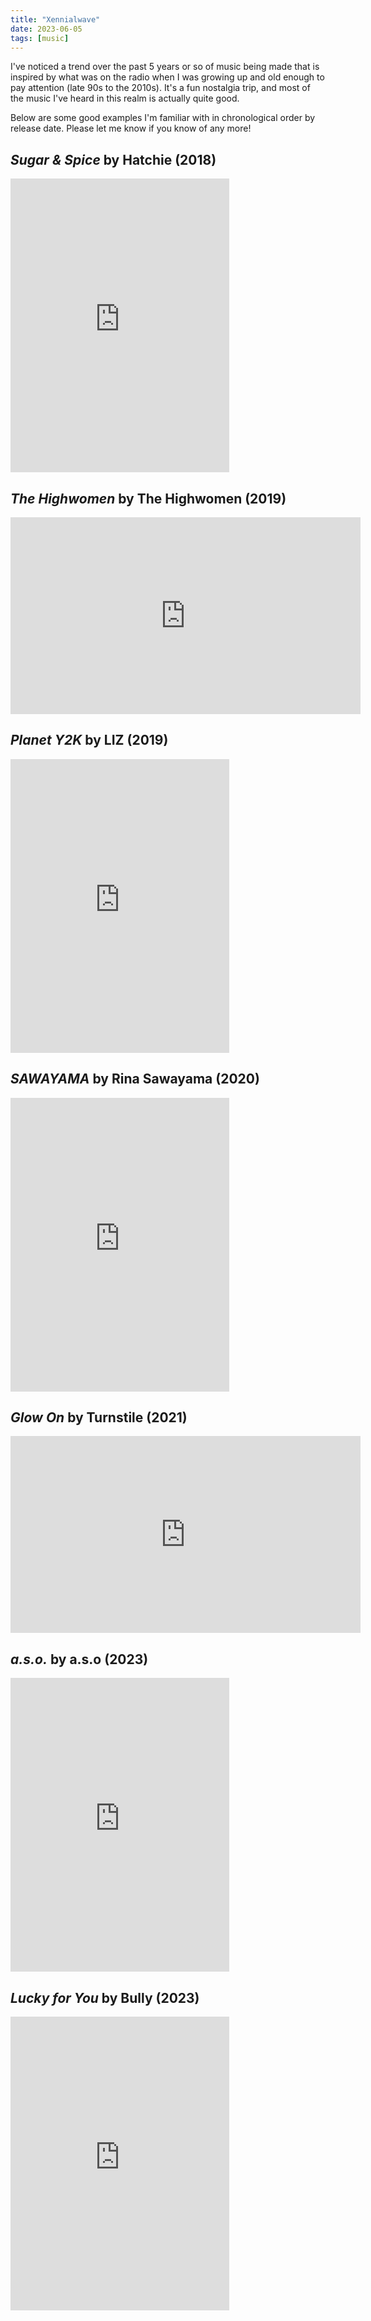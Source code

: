```yaml
---
title: "Xennialwave"
date: 2023-06-05
tags: [music]
---
```


I've noticed a trend over the past 5 years or so of music being made that is inspired by what was on the radio when I was growing up and old enough to pay attention (late 90s to the 2010s). It's a fun nostalgia trip, and most of the music I've heard in this realm is actually quite good.

Below are some good examples I'm familiar with in chronological order by release date. Please let me know if you know of any more!

## <cite>Sugar & Spice</cite> by Hatchie (2018)

<iframe style="border: 0; width: 350px; height: 470px;" src="https://bandcamp.com/EmbeddedPlayer/album=3739322536/size=large/bgcol=ffffff/linkcol=0687f5/tracklist=false/transparent=true/" seamless><a href="https://hatchie.bandcamp.com/album/sugar-spice">Sugar &amp; Spice by Hatchie</a></iframe>

## <cite>The Highwomen</cite> by The Highwomen (2019)

<iframe width="560" height="315" src="https://www.youtube-nocookie.com/embed/videoseries?list=OLAK5uy_m_Qn8UIrgO2SLKKEUBQoiVKklqvz7zsM4" title="YouTube video player" frameborder="0" allow="accelerometer; autoplay; clipboard-write; encrypted-media; gyroscope; picture-in-picture; web-share" allowfullscreen></iframe>

## <cite>Planet Y2K</cite> by LIZ (2019)

<iframe style="border: 0; width: 350px; height: 470px;" src="https://bandcamp.com/EmbeddedPlayer/album=3791300688/size=large/bgcol=ffffff/linkcol=0687f5/tracklist=false/transparent=true/" seamless><a href="https://lizy2k.bandcamp.com/album/planet-y2k">Planet Y2K by LIZ</a></iframe>

## <cite>SAWAYAMA</cite> by Rina Sawayama (2020)

<iframe style="border: 0; width: 350px; height: 470px;" src="https://bandcamp.com/EmbeddedPlayer/album=2860620184/size=large/bgcol=ffffff/linkcol=0687f5/tracklist=false/transparent=true/" seamless><a href="https://rinasawayama.bandcamp.com/album/sawayama">SAWAYAMA by Rina Sawayama</a></iframe>

## <cite>Glow On</cite> by Turnstile (2021)

<iframe width="560" height="315" src="https://www.youtube-nocookie.com/embed/videoseries?list=OLAK5uy_kARhnFyRNF_JmRGgnsP27SGTq4hsiwyWs" title="YouTube video player" frameborder="0" allow="accelerometer; autoplay; clipboard-write; encrypted-media; gyroscope; picture-in-picture; web-share" allowfullscreen></iframe>

## <cite>a.s.o.</cite> by a.s.o (2023)

<iframe style="border: 0; width: 350px; height: 470px;" src="https://bandcamp.com/EmbeddedPlayer/album=3433818894/size=large/bgcol=ffffff/linkcol=0687f5/tracklist=false/transparent=true/" seamless><a href="https://itsaso.bandcamp.com/album/a-s-o">a.s.o. by a.s.o.</a></iframe>

## <cite>Lucky for You</cite> by Bully (2023)

<iframe style="border: 0; width: 350px; height: 470px;" src="https://bandcamp.com/EmbeddedPlayer/album=3230985581/size=large/bgcol=ffffff/linkcol=0687f5/tracklist=false/transparent=true/" seamless><a href="https://bullythemusic.bandcamp.com/album/lucky-for-you">Lucky For You by Bully</a></iframe>
